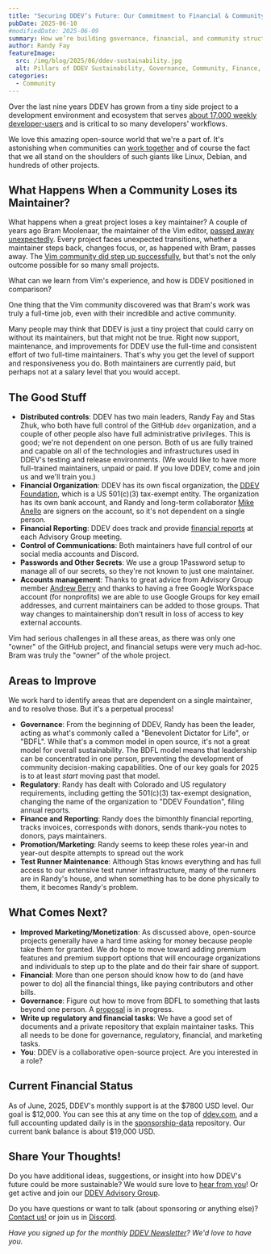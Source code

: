 ```yaml
---
title: "Securing DDEV’s Future: Our Commitment to Financial & Community Sustainability"
pubDate: 2025-06-10
#modifiedDate: 2025-06-09
summary: How we’re building governance, financial, and community structures to ensure DDEV thrives beyond any single maintainer.
author: Randy Fay
featureImage:
  src: /img/blog/2025/06/ddev-sustainability.jpg
  alt: Pillars of DDEV Sustainability, Governance, Community, Finance, Transparency
categories:
  - Community
---
```


Over the last nine years DDEV has grown from a tiny side project to a development environment and ecosystem that serves [about 17,000 weekly developer-users](stats-on-ddev-usage-nov-2024.md) and is critical to so many developers' workflows.

We love this amazing open-source world that we're a part of. It's astonishing when communities can [work together](open-source-for-the-win.md) and of course the fact that we all stand on the shoulders of such giants like Linux, Debian, and hundreds of other projects.

## What Happens When a Community Loses its Maintainer?

What happens when a great project loses a key maintainer? A couple of years ago Bram Moolenaar, the maintainer of the Vim editor, [passed away unexpectedly](https://thenewstack.io/bram-moolenaar-author-of-the-open-source-vim-code-editor-has-died/). Every project faces unexpected transitions, whether a maintainer steps back, changes focus, or, as happened with Bram, passes away. The [Vim community did step up successfully](https://thenewstack.io/vim-after-bram-a-core-maintainer-on-how-theyve-kept-it-going/), but that's not the only outcome possible for so many small projects.

What can we learn from Vim's experience, and how is DDEV positioned in comparison?

One thing that the Vim community discovered was that Bram's work was truly a full-time job, even with their incredible and active community.

Many people may think that DDEV is just a tiny project that could carry on without its maintainers, but that might not be true. Right now support, maintenance, and improvements for DDEV use the full-time and consistent effort of two full-time maintainers. That's why you get the level of support and responsiveness you do. Both maintainers are currently paid, but perhaps not at a salary level that you would accept.

## The Good Stuff

- **Distributed controls**: DDEV has two main leaders, Randy Fay and Stas Zhuk, who both have full control of the GitHub `ddev` organization, and a couple of other people also have full administrative privileges. This is good; we're not dependent on one person. Both of us are fully trained and capable on all of the technologies and infrastructures used in DDEV's testing and release environments. (We would like to have more full-trained maintainers, unpaid or paid. If you love DDEV, come and join us and we'll train you.)
- **Financial Organization**: DDEV has its own fiscal organization, the [DDEV Foundation](/foundation), which is a US 501(c)(3) tax-exempt entity. The organization has its own bank account, and Randy and long-term collaborator [Mike Anello](https://www.drupaleasy.com/users/ultimike) are signers on the account, so it's not dependent on a single person.
- **Financial Reporting**: DDEV does track and provide [financial reports](https://github.com/orgs/ddev/discussions/categories/ddev-advisory-group) at each Advisory Group meeting.
- **Control of Communications**: Both maintainers have full control of our social media accounts and Discord.
- **Passwords and Other Secrets**: We use a group 1Password setup to manage all of our secrets, so they're not known to just one maintainer.
- **Accounts management**: Thanks to great advice from Advisory Group member [Andrew Berry](https://www.drupal.org/u/deviantintegral) and thanks to having a free Google Workspace account (for nonprofits) we are able to use Google Groups for key email addresses, and current maintainers can be added to those groups. That way changes to maintainership don't result in loss of access to key external accounts.

Vim had serious challenges in all these areas, as there was only one "owner" of the GitHub project, and financial setups were very much ad-hoc. Bram was truly the "owner" of the whole project.

## Areas to Improve

We work hard to identify areas that are dependent on a single maintainer, and to resolve those. But it's a perpetual process!

- **Governance**: From the beginning of DDEV, Randy has been the leader, acting as what's commonly called a "Benevolent Dictator for Life", or "BDFL". While that's a common model in open source, it's not a great model for overall sustainability. The BDFL model means that leadership can be concentrated in one person, preventing the development of community decision-making capabilities. One of our key goals for 2025 is to at least _start_ moving past that model.
- **Regulatory**: Randy has dealt with Colorado and US regulatory requirements, including getting the 501(c)(3) tax-exempt designation, changing the name of the organization to "DDEV Foundation", filing annual reports.
- **Finance and Reporting**: Randy does the bimonthly financial reporting, tracks invoices, corresponds with donors, sends thank-you notes to donors, pays maintainers.
- **Promotion/Marketing**: Randy seems to keep these roles year-in and year-out despite attempts to spread out the work
- **Test Runner Maintenance**: Although Stas knows everything and has full access to our extensive test runner infrastructure, many of the runners are in Randy's house, and when something has to be done physically to them, it becomes Randy's problem.

## What Comes Next?

- **Improved Marketing/Monetization**: As discussed above, open-source projects generally have a hard time asking for money because people take them for granted. We do hope to move toward adding premium features and premium support options that will encourage organizations and individuals to step up to the plate and do their fair share of support.
- **Financial**: More than one person should know how to do (and have power to do) all the financial things, like paying contributors and other bills.
- **Governance**: Figure out how to move from BDFL to something that lasts beyond one person. A [proposal](https://github.com/orgs/ddev/discussions/7293) is in progress.
- **Write up regulatory and financial tasks**: We have a good set of documents and a private repository that explain maintainer tasks. This all needs to be done for governance, regulatory, financial, and marketing tasks.
- **You**: DDEV is a collaborative open-source project. Are you interested in a role?

## Current Financial Status

As of June, 2025, DDEV's monthly support is at the $7800 USD level. Our goal is $12,000. You can see this at any time on the top of [ddev.com](/), and a full accounting updated daily is in the [sponsorship-data](https://github.com/ddev/sponsorship-data/blob/main/data/all-sponsorships.json) repository. Our current bank balance is about $19,000 USD.

## Share Your Thoughts!

Do you have additional ideas, suggestions, or insight into how DDEV's future could be more sustainable? We would sure love to [hear from you](/contact)! Or get active and join our [DDEV Advisory Group](https://github.com/orgs/ddev/discussions/categories/ddev-advisory-group).

Do you have questions or want to talk (about sponsoring or anything else)? [Contact us!](https://ddev.com/contact/) or join us in [Discord](/s/discord).

_Have you signed up for the monthly [DDEV Newsletter](/newsletter)? We'd love to have you._
